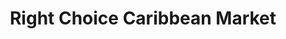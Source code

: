 ---
title: "Right Choice Caribbean Market"
url: /los-angeles/right-choice-caribbean-market/
shop: supermarket
---